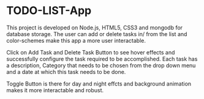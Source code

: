 # TODO-LIST-App

This project is developed on Node.js, HTML5, CSS3 and mongodb for database storage.
The user can add or delete tasks in/ from the list and color-schemes make this app a more user interactable.

Click on Add Task and Delete Task Button to see hover effects and successfully configure the task required to be accomplished.
Each task has a description, Category that needs to be chosen from the drop down menu and a date at which this task needs to be done.

Toggle Button is there for day and night effcts and background animation makes it more interactable and robust.

